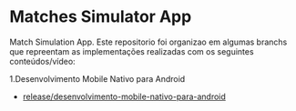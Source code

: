 # Matches Simulator App

Match Simulation App. Este repositorio foi organizao em algumas branchs que repreentam as implementações realizadas com os seguintes conteúdos/vídeo:

1.Desenvolvimento Mobile Nativo para Android
  - [release/desenvolvimento-mobile-nativo-para-android](https://github.com/1gustavoferreira/matches-simulator-app)

